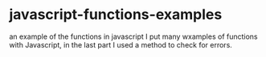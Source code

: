 # javascript-functions-examples
an example of the functions in javascript
I put many wxamples of functions with Javascript, 
in the last part I used a method to check for errors.

